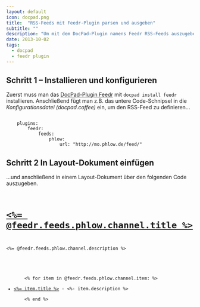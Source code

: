 ```yaml
---
layout: default
icon: docpad.png
title:  "RSS-Feeds mit Feedr-Plugin parsen und ausgeben"
subtitle: ""
description: "Um mit dem DocPad-Plugin namens Feedr RSS-Feeds auszugeben, benutzt man das untere Code-Schnipsel."
date: 2013-10-02
tags:
  - docpad
  - feedr plugin
---
```

## Schritt 1 – Installieren und konfigurieren

Zuerst muss man das [DocPad-Plugin Feedr][1] mit `docpad install feedr` installieren. Anschließend fügt man z.B. das untere Code-Schnipsel in die *Konfigurationsdatei (docpad.coffee)* ein, um den RSS-Feed zu definieren...

<pre><code class="lang-ruby">
    plugins:
        feedr:
            feeds:
                phlow:
                    url: "http://mo.phlow.de/feed/"
</code></pre>

## Schritt 2 In Layout-Dokument einfügen

...und anschließend in einem Layout-Dokument über den folgenden Code auszugeben.

<pre><code class="lang-ruby">
<h1><a href="<%- @feedr.feeds.phlow.channel.link %>"><%= @feedr.feeds.phlow.channel.title %></a></h1>
<p><%= @feedr.feeds.phlow.channel.description %></p>

<ul>
    <% for item in @feedr.feeds.phlow.channel.item: %>
        <li><a href="<%= item.link %>"><%= item.title %></a> - <%- item.description %></li>
    <% end %>
</ul>
</code></pre>




[1]: https://github.com/docpad/docpad-plugin-feedr/